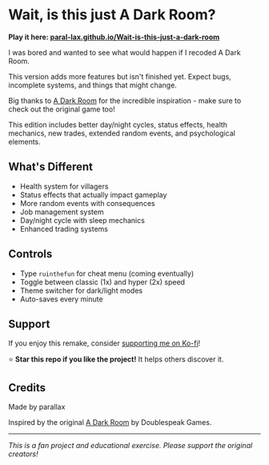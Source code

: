 # Wait, is this just A Dark Room?

**Play it here: [paral-lax.github.io/Wait-is-this-just-a-dark-room](https://paral-lax.github.io/Wait-is-this-just-a-dark-room/)**

I was bored and wanted to see what would happen if I recoded A Dark Room.

This version adds more features but isn't finished yet. Expect bugs, incomplete systems, and things that might change.

Big thanks to [A Dark Room](https://adarkroom.doublespeakgames.com/) for the incredible inspiration - make sure to check out the original game too!

This edition includes better day/night cycles, status effects, health mechanics, new trades, extended random events, and psychological elements.

## What's Different

- Health system for villagers
- Status effects that actually impact gameplay  
- More random events with consequences
- Job management system
- Day/night cycle with sleep mechanics
- Enhanced trading systems

## Controls

- Type `ruinthefun` for cheat menu (coming eventually)
- Toggle between classic (1x) and hyper (2x) speed
- Theme switcher for dark/light modes
- Auto-saves every minute

## Support

If you enjoy this remake, consider [supporting me on Ko-fi](https://ko-fi.com/para11ax)!

⭐ **Star this repo if you like the project!** It helps others discover it.

## Credits

Made by parallax

Inspired by the original [A Dark Room](https://adarkroom.doublespeakgames.com/) by Doublespeak Games.

---

*This is a fan project and educational exercise. Please support the original creators!*
